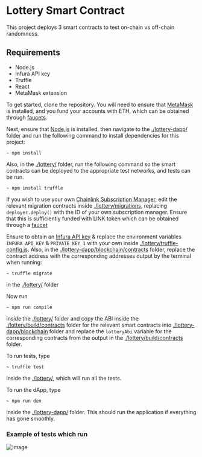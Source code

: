 # Lottery Smart Contract

This project deploys 3 smart contracts to test on-chain vs off-chain randomness.

## Requirements
+ Node.js
+ Infura API key
+ Truffle
+ React
+ MetaMask extension


To get started, clone the repository. You will need to ensure that [MetaMask](https://metamask.io/download/) is installed, and you fund your accounts with ETH, which can be obtained through [faucets](https://faucetlink.to/goerli).

Next, ensure that [Node.js](https://nodejs.org/en/download) is installed, then navigate to the [./lottery-dapp/](./lottery-dapp/) folder and run the following command to install dependencies for this project:

```
~ npm install
```

Also, in the [./lottery/](./lottery/) folder, run the following command so the smart contracts can be deployed to the appropriate test networks, and tests can be run.

```
~ npm install truffle
```

If you wish to use your own [Chainlink Subscription Manager](https://vrf.chain.link/goerli), edit the relevant migration contracts inside [./lottery/migrations](./lottery/migrations), replacing `deployer.deploy()` with the ID of your own subscription manager. Ensure that this is sufficiently funded with LINK token which can be obtained through a [faucet](https://faucets.chain.link/goerli)

Ensure to obtain an [Infura API key](https://docs.infura.io/infura/networks/ethereum/how-to/secure-a-project/project-id) & replace the environment variables `INFURA_API_KEY` & `PRIVATE_KEY_1` with your own inside [./lottery/truffle-config.js](./lottery/truffle-config.js). Also, in the [./lottery-dapp/blockchain/contracts](./lottery-dapp/blockchain/contracts) folder, replace the contract address with the corresponding addresses output by the terminal when running: 
```
~ truffle migrate
```
in the [./lottery/](./lottery/) folder


Now run 
```
~ npm run compile
``` 
inside the [./lottery/](./lottery/) folder and copy the ABI inside the [./lottery/build/contracts](./lottery/build/contracts) folder for the relevant smart contracts into [./lottery-dapp/blockchain](./lottery-dapp/blockchain) folder and replace the `lotteryAbi` variable for the corresponding contracts from the output in the [./lottery/build/contracts](./lottery/build/contracts) folder.

To run tests, type 
```
~ truffle test
```
inside the [./lottery/](./lottery/), which will run all the tests.

To run the dApp, type
```
~ npm run dev
```
inside the [./lottery-dapp/](./lottery-dapp/) folder. This should run the application if everything has gone smoothly.


### Example of tests which run
![image](https://user-images.githubusercontent.com/58071586/235549946-86a6251b-a4c2-49f8-a1ff-bdd57a1bea0e.png)

